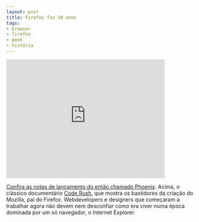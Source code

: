 ```yaml
---
layout: post
title: Firefox faz 10 anos
tags:
- browser
- firefox
- geek
- história
---
```


<iframe width="420" height="315" src="http://www.youtube.com/embed/u404SLJj7ig" frameborder="0" allowfullscreen></iframe>

[Confira as notas de lançamento do então chamado Phoenix](http://www.mozilla.org/en-US/firefox/releases/0.1.html). Acima, o clássico documentário [Code Rush](http://en.wikipedia.org/wiki/Code_Rush), que mostra os bastidores da criação do Mozilla, pai do Firefox. Webdevelopers e designers que começaram a trabalhar agora não devem nem desconfiar como era viver numa época dominada por um só navegador, o Internet Explorer.

